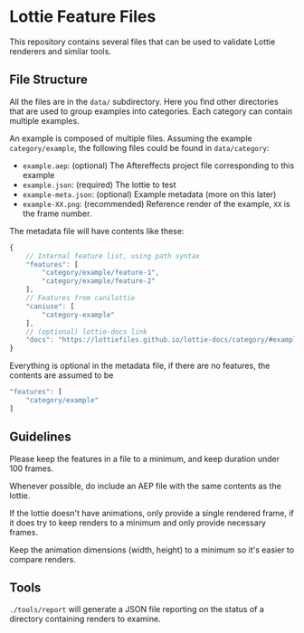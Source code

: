 Lottie Feature Files
====================

This repository contains several files that can be used to validate Lottie
renderers and similar tools.


File Structure
--------------

All the files are in the `data/` subdirectory.
Here you find other directories that are used to group examples into categories.
Each category can contain multiple examples.

An example is composed of multiple files. Assuming the example
`category/example`, the following files could be found in `data/category`:

* `example.aep`: (optional) The Aftereffects project file corresponding to this example
* `example.json`: (required) The lottie to test
* `example-meta.json`: (optional) Example metadata (more on this later)
* `example-XX.png`: (recommended) Reference render of the example, `XX` is the frame number.

The metadata file will have contents like these:

```js
{
    // Internal feature list, using path syntax
    "features": [
        "category/example/feature-1",
        "category/example/feature-2"
    ],
    // Features from canilottie
    "caniuse": [
        "category-example"
    ],
    // (optional) lottie-docs link
    "docs": "https://lottiefiles.github.io/lottie-docs/category/#example"
}
```

Everything is optional in the metadata file, if there are no features,
the contents are assumed to be

```js
"features": [
    "category/example"
]
```


Guidelines
----------

Please keep the features in a file to a minimum, and keep duration under 100 frames.

Whenever possible, do include an AEP file with the same contents as the lottie.

If the lottie doesn't have animations, only provide a single rendered frame,
if it does try to keep renders to a minimum and only provide necessary frames.

Keep the animation dimensions (width, height) to a minimum so it's easier
to compare renders.


Tools
-----

`./tools/report` will generate a JSON file reporting on the status of a directory containing renders to examine.

